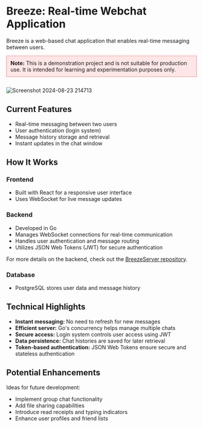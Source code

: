 <h1>Breeze: Real-time Webchat Application</h1>

<p>Breeze is a web-based chat application that enables real-time messaging between users.</p>

<div style="background-color: #ffe6e6; border: 1px solid #ff8080; padding: 10px; margin: 10px 0;">
  <strong>Note:</strong> This is a demonstration project and is not suitable for production use. It is intended for learning and experimentation purposes only.
</div>

<br/>

<img src="https://github.com/user-attachments/assets/d084f90d-1fdd-4cc5-868c-5c2725d58b6a" alt="Screenshot 2024-08-23 214713" style="max-width: 100%;">

<h2>Current Features</h2>
<ul>
  <li>Real-time messaging between two users</li>
  <li>User authentication (login system)</li>
  <li>Message history storage and retrieval</li>
  <li>Instant updates in the chat window</li>
</ul>

<h2>How It Works</h2>

<h3>Frontend</h3>
<ul>
  <li>Built with React for a responsive user interface</li>
  <li>Uses WebSocket for live message updates</li>
</ul>

<h3>Backend</h3>
<ul>
  <li>Developed in Go</li>
  <li>Manages WebSocket connections for real-time communication</li>
  <li>Handles user authentication and message routing</li>
  <li>Utilizes JSON Web Tokens (JWT) for secure authentication</li>
</ul>

<p>For more details on the backend, check out the <a href="https://github.com/NNazem/BreezeServer">BreezeServer repository</a>.</p>

<h3>Database</h3>
<ul>
  <li>PostgreSQL stores user data and message history</li>
</ul>

<h2>Technical Highlights</h2>
<ul>
  <li><strong>Instant messaging:</strong> No need to refresh for new messages</li>
  <li><strong>Efficient server:</strong> Go's concurrency helps manage multiple chats</li>
  <li><strong>Secure access:</strong> Login system controls user access using JWT</li>
  <li><strong>Data persistence:</strong> Chat histories are saved for later retrieval</li>
  <li><strong>Token-based authentication:</strong> JSON Web Tokens ensure secure and stateless authentication</li>
</ul>

<h2>Potential Enhancements</h2>
<p>Ideas for future development:</p>
<ul>
  <li>Implement group chat functionality</li>
  <li>Add file sharing capabilities</li>
  <li>Introduce read receipts and typing indicators</li>
  <li>Enhance user profiles and friend lists</li>
</ul>
